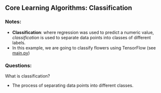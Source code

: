 ## Core Learning Algorithms: Classification

### Notes:

- <b>Classification</b>: where regression was used to predict a numeric value, <em>classification</em> is used to separate data points into classes of different labels.
- In this example, we are going to classify flowers using TensorFlow (see [main.py](main.py))

### Questions:

What is classification?

- The process of separating data points into different classes.
